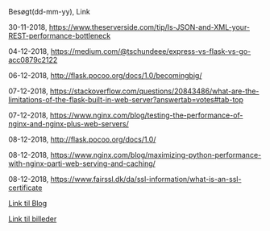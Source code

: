 Besøgt(dd-mm-yy), Link

30-11-2018, https://www.theserverside.com/tip/Is-JSON-and-XML-your-REST-performance-bottleneck

04-12-2018, https://medium.com/@tschundeee/express-vs-flask-vs-go-acc0879c2122

06-12-2018, http://flask.pocoo.org/docs/1.0/becomingbig/

07-12-2018, https://stackoverflow.com/questions/20843486/what-are-the-limitations-of-the-flask-built-in-web-server?answertab=votes#tab-top

07-12-2018, https://www.nginx.com/blog/testing-the-performance-of-nginx-and-nginx-plus-web-servers/

08-12-2018, http://flask.pocoo.org/docs/1.0/

08-12-2018, https://www.nginx.com/blog/maximizing-python-performance-with-nginx-parti-web-serving-and-caching/

08-12-2018, https://www.fairssl.dk/da/ssl-information/what-is-an-ssl-certificate


[Link til Blog](README.md)

[Link til billeder](/images)
